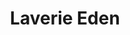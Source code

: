 ---
title: "Laverie Eden"
url: /la-grande-motte/laverie-eden-avenue-robert-fages/
shop: blanchisserie
---